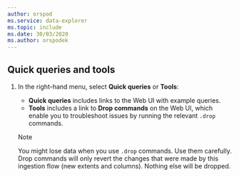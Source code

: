 ```yaml
---
author: orspod
ms.service: data-explorer
ms.topic: include
ms.date: 30/03/2020
ms.author: orspodek
---
```

## Quick queries and tools

1. In the right-hand menu, select **Quick queries** or **Tools**: 

    * **Quick queries** includes links to the Web UI with example queries.
    * **Tools** includes a link to **Drop commands** on the Web UI, which enable you to troubleshoot issues by running the relevant `.drop` commands.

    > [!NOTE]
    > You might lose data when you use `.drop` commands. Use them carefully.
    > Drop commands will only revert the changes that were made by this ingestion flow (new extents and columns). Nothing else will be dropped.
